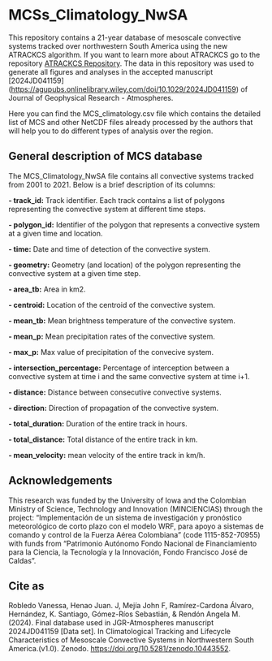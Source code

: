 # MCSs_Climatology_NwSA

This repository contains a 21-year database of mesoscale convective systems tracked over northwestern South America using the new ATRACKCS algorithm. If you want to learn more about ATRACKCS go to the repository [ATRACKCS Repository](https://github.com/alramirezca/ATRACKCS). The data in this repository was used to generate all figures and analyses in the accepted manuscript [2024JD041159] (https://agupubs.onlinelibrary.wiley.com/doi/10.1029/2024JD041159) of Journal of Geophysical Research - Atmospheres.


Here you can find the MCS_climatology.csv file which contains the detailed list of MCS and other NetCDF files already processed by the authors that will help you to do different types of analysis over the region.

## General description of MCS database
The MCS_Climatology_NwSA file contains all convective systems tracked from 2001 to 2021. Below is a brief description of its columns:

**- track_id:** Track identifier. Each track contains a list of polygons representing the convective system at different time steps.

**- polygon_id:** Identifier of the polygon that represents a convective system at a given time and location.

**- time:** Date and time of detection of the convective system.

**- geometry:** Geometry (and location) of the polygon representing the convective system at a given time step.

**- area_tb:** Area in km2.

**- centroid:** Location of the centroid of the convective system.

**- mean_tb:** Mean brightness temperature of the convective system.

**- mean_p:** Mean precipitation rates of the convective system.

**- max_p:** Max value of precipitation of the convecive system.

**- intersection_percentage:** Percentage of interception between a convective system at time i and the same convective system at time i+1. 

**- distance:** Distance between consecutive convective systems.

**- direction:** Direction of propagation of the convective system.

**- total_duration:** Duration of the entire track in hours.

**- total_distance:** Total distance  of the entire track in km.

**- mean_velocity:** mean velocity of the entire track in km/h.

## Acknowledgements

This research was funded by the University of Iowa and the Colombian Ministry of Science, Technology and Innovation (MINCIENCIAS) through the project: “Implementación de un sistema de investigación y pronóstico meteorológico de corto plazo con el modelo WRF, para apoyo a sistemas de comando y control de la Fuerza Aérea Colombiana” (code 1115-852-70955) with funds from “Patrimonio Autónomo Fondo Nacional de Financiamiento para la Ciencia, la Tecnología y la Innovación, Fondo Francisco José de Caldas”.

## Cite as

Robledo Vanessa, Henao Juan. J, Mejía John F, Ramírez-Cardona Álvaro, Hernández, K. Santiago, Gómez-Ríos Sebastián, &  Rendón Angela M. (2024). Final database used in JGR-Atmospheres manuscript 2024JD041159 [Data set]. In Climatological Tracking and Lifecycle Characteristics of Mesoscale Convective Systems in Northwestern South America.(v1.0). Zenodo. https://doi.org/10.5281/zenodo.10443552. 

